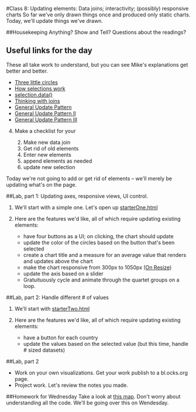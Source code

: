 #Class 8: Updating elements: Data joins; interactivity; (possibly) responsive charts
So far we've only drawn things once and produced only static charts. Today, we'll update things we've drawn. 

##Housekeeping
Anything? Show and Tell? Questions about the readings?

## Useful links for the day
These all take work to understand, but you can see Mike's explanations get better and better.
 * [Three little circles](http://bost.ocks.org/mike/circles/)
 * [How selections work](http://bost.ocks.org/mike/selection/)
 * [selection.data()](https://github.com/mbostock/d3/wiki/Selections#data)
 * [Thinking with joins](http://bost.ocks.org/mike/join/)
 * [General Update Pattern](http://bl.ocks.org/mbostock/3808218)
 * [General Update Pattern II](http://bl.ocks.org/mbostock/3808221)
 * [General Update Pattern III](http://bl.ocks.org/mbostock/3808234)

4. Make a checklist for your 

	2. Make new data join
	3. Get rid of old elements
	4. Enter new elements
	5. append elements as needed
	6. update new selection

Today we're not going to add or get rid of elements – we'll merely be updating what's on the page.

##Lab, part 1: Updating axes, responsive views, UI control.
1. We'll start with a simple one. Let's open up [starterOne.html](starterOne.html)

2. Here are the features we'd like, all of which require updating existing elements:
	* have four buttons as a UI; on clicking, the chart should update
	* update the color of the circles based on the button that's been selected
	* create a chart title and a measure for an average value that renders and updates above the chart
	* make the chart responsive from 300px to 1050px ([On Resize](http://www.w3schools.com/jsref/event_onresize.asp))
	* update the axis based on a slider
	* Gratuituously cycle and animate through the quartet groups on a loop.


##Lab, part 2: Handle different # of values 
1. We'll start with [starterTwo.html](starterTwo.html)

2. Here are the features we'd like, all of which require updating existing elements:
	* have a button for each country
	* update the values based on the selected value (but this time, handle # sized datasets)

##Lab, part 2 
* Work on your own visualizations. Get your work publish to a bl.ocks.org page.
* Project work. Let's review the notes you made.


##Homework for Wednesday
Take a look at [this map](https://bl.ocks.org/mbostock/4060606). Don't worry about understanding all the code. We'll be going over this on Wendesday.






